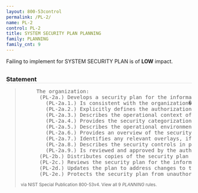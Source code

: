 ```yaml
---
layout: 800-53control
permalink: /PL-2/
name: PL-2
control: PL-2
title: SYSTEM SECURITY PLAN PLANNING
family: PLANNING
family_cnt: 9
---
```

<p class="text-info">Failing to implement for SYSTEM SECURITY PLAN is of <b>LOW</b> impact.</p>

<h3 style="border-bottom:1px solid #ddd;margin:30px 0 8px 0;">Statement</h3>
<blockquote>
<pre>     The organization: 
      (PL-2a.) Develops a security plan for the information system that: 
        (PL-2a.1.) Is consistent with the organization�s enterprise architecture; 
        (PL-2a.2.) Explicitly defines the authorization boundary for the system; 
        (PL-2a.3.) Describes the operational context of the information system in terms of missions and business processes; 
        (PL-2a.4.) Provides the security categorization of the information system including supporting rationale; 
        (PL-2a.5.) Describes the operational environment for the information system and relationships with or connections to other information systems; 
        (PL-2a.6.) Provides an overview of the security requirements for the system; 
        (PL-2a.7.) Identifies any relevant overlays, if applicable; 
        (PL-2a.8.) Describes the security controls in place or planned for meeting those requirements including a rationale for the tailoring decisions; and 
        (PL-2a.9.) Is reviewed and approved by the authorizing official or designated representative prior to plan implementation; 
      (PL-2b.) Distributes copies of the security plan and communicates subsequent changes to the plan to [Assignment: organization-defined personnel or roles]; 
      (PL-2c.) Reviews the security plan for the information system [Assignment: organization-defined frequency]; 
      (PL-2d.) Updates the plan to address changes to the information system/environment of operation or problems identified during plan implementation or security control assessments; and 
      (PL-2e.) Protects the security plan from unauthorized disclosure and modification. 
</pre>
<p><small>via NIST Special Publication 800-53v4. View all 9 <i>PLANNING</i> rules. <a href="/cce/ssg/group/$Group_id"><span class="glyphicon glyphicon-link"></span></a> </small></p>
</blockquote>

